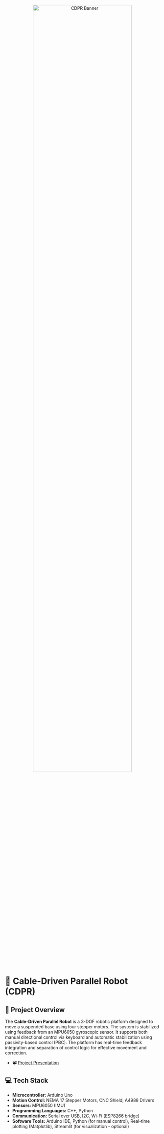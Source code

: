 <!-- Banner -->
<p align="center">
  <img src="https://drive.google.com/uc?export=view&id=YOUR_BANNER_IMAGE_ID" alt="CDPR Banner" width="80%">
</p>

# 📌 Cable-Driven Parallel Robot (CDPR)

## 📝 Project Overview

The **Cable-Driven Parallel Robot** is a 3-DOF robotic platform designed to move a suspended base using four stepper motors. The system is stabilized using feedback from an MPU6050 gyroscopic sensor. It supports both manual directional control via keyboard and automatic stabilization using passivity-based control (PBC). The platform has real-time feedback integration and separation of control logic for effective movement and correction.

- 📽️ [Project Presentation](https://imbaraniii.github.io/CDPR-Robotics-Webpage/)

## 💻 Tech Stack

- **Microcontroller:** Arduino Uno
- **Motion Control:** NEMA 17 Stepper Motors, CNC Shield, A4988 Drivers
- **Sensors:** MPU6050 (IMU)
- **Programming Languages:** C++, Python
- **Communication:** Serial over USB, I2C, Wi-Fi (ESP8266 bridge)
- **Software Tools:** Arduino IDE, Python (for manual control), Real-time plotting (Matplotlib), Streamlit (for visualization - optional)

